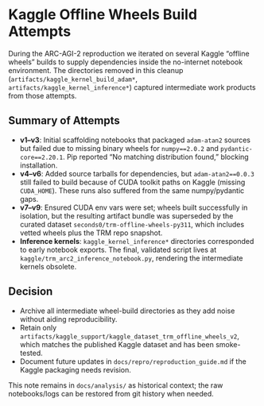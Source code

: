 # Kaggle Offline Wheels Build Attempts

During the ARC-AGI-2 reproduction we iterated on several Kaggle “offline wheels” builds to supply dependencies inside the no-internet notebook environment. The directories removed in this cleanup (`artifacts/kaggle_kernel_build_adam*`, `artifacts/kaggle_kernel_inference*`) captured intermediate work products from those attempts.

## Summary of Attempts
- **v1–v3**: Initial scaffolding notebooks that packaged `adam-atan2` sources but failed due to missing binary wheels for `numpy==2.0.2` and `pydantic-core==2.20.1`. Pip reported “No matching distribution found,” blocking installation.
- **v4–v6**: Added source tarballs for dependencies, but `adam-atan2==0.0.3` still failed to build because of CUDA toolkit paths on Kaggle (missing `CUDA_HOME`). These runs also suffered from the same numpy/pydantic gaps.
- **v7–v9**: Ensured CUDA env vars were set; wheels built successfully in isolation, but the resulting artifact bundle was superseded by the curated dataset `seconds0/trm-offline-wheels-py311`, which includes vetted wheels plus the TRM repo snapshot.
- **Inference kernels**: `kaggle_kernel_inference*` directories corresponded to early notebook exports. The final, validated script lives at `kaggle/trm_arc2_inference_notebook.py`, rendering the intermediate kernels obsolete.

## Decision
- Archive all intermediate wheel-build directories as they add noise without aiding reproducibility.
- Retain only `artifacts/kaggle_support/kaggle_dataset_trm_offline_wheels_v2`, which matches the published Kaggle dataset and has been smoke-tested.
- Document future updates in `docs/repro/reproduction_guide.md` if the Kaggle packaging needs revision.

This note remains in `docs/analysis/` as historical context; the raw notebooks/logs can be restored from git history when needed.
